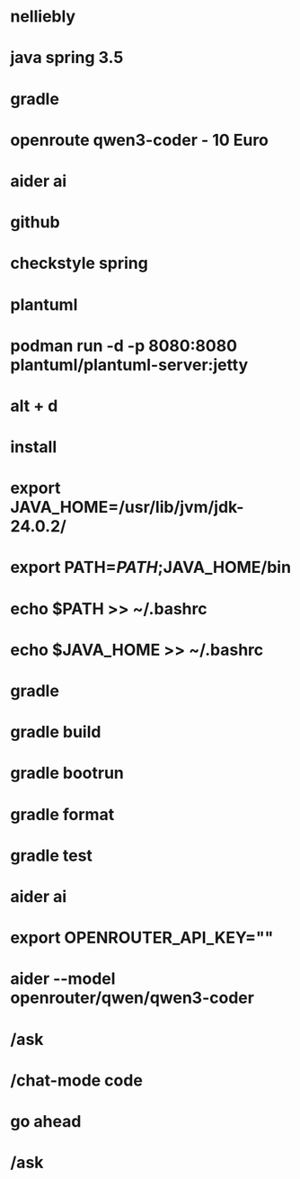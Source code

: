 # nelliebly
# java spring 3.5
# gradle
# openroute qwen3-coder - 10 Euro
# aider ai
# github
# checkstyle spring

# plantuml
# podman run -d -p 8080:8080 plantuml/plantuml-server:jetty
# alt + d 


# install
# export JAVA_HOME=/usr/lib/jvm/jdk-24.0.2/
# export PATH=$PATH;$JAVA_HOME/bin

# echo $PATH >> ~/.bashrc
# echo $JAVA_HOME >> ~/.bashrc

# gradle
# gradle build
# gradle bootrun
# gradle format
# gradle test

# aider ai
# export OPENROUTER_API_KEY=""
# aider --model openrouter/qwen/qwen3-coder
# /ask
# /chat-mode code
# go ahead
# /ask